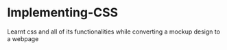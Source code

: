 # Implementing-CSS
Learnt css and all of its functionalities while converting a mockup design to a webpage
